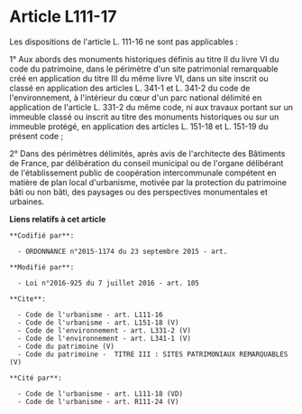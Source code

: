 # Article L111-17

Les dispositions de l'article L. 111-16 ne sont pas applicables : 

1° Aux abords des monuments historiques définis au titre II du livre VI du code du patrimoine, dans le périmètre d'un site
patrimonial remarquable créé en application du titre III du même livre VI, dans un site inscrit ou classé en application des
articles L. 341-1 et L. 341-2 du code de l'environnement, à l'intérieur du cœur d'un parc national délimité en application de
l'article L. 331-2 du même code, ni aux travaux portant sur un immeuble classé ou inscrit au titre des monuments historiques
ou sur un immeuble protégé, en application des articles L. 151-18 et L. 151-19 du présent code ; 

2° Dans des périmètres délimités, après avis de l'architecte des Bâtiments de France, par délibération du conseil municipal
ou de l'organe délibérant de l'établissement public de coopération intercommunale compétent en matière de plan local
d'urbanisme, motivée par la protection du patrimoine bâti ou non bâti, des paysages ou des perspectives monumentales et
urbaines.

**Liens relatifs à cet article**

	**Codifié par**:

	  - ORDONNANCE n°2015-1174 du 23 septembre 2015 - art.

	**Modifié par**:

	  - Loi n°2016-925 du 7 juillet 2016 - art. 105

	**Cite**:

	  - Code de l'urbanisme - art. L111-16
	  - Code de l'urbanisme - art. L151-18 (V)
	  - Code de l'environnement - art. L331-2 (V)
	  - Code de l'environnement - art. L341-1 (V)
	  - Code du patrimoine (V)
	  - Code du patrimoine -  TITRE III : SITES PATRIMONIAUX REMARQUABLES (V)

	**Cité par**:

	  - Code de l'urbanisme - art. L111-18 (VD)
	  - Code de l'urbanisme - art. R111-24 (V)
